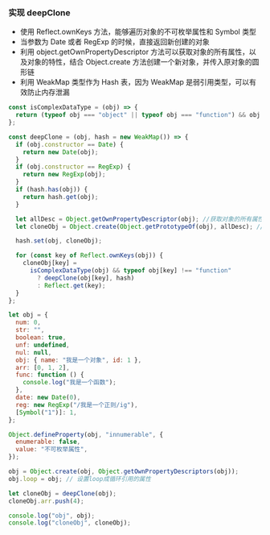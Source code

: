 ### 实现 deepClone

- 使用 Reflect.ownKeys 方法，能够遍历对象的不可枚举属性和 Symbol 类型
- 当参数为 Date 或者 RegExp 的时候，直接返回新创建的对象
- 利用 object.getOwnPropertyDescriptor 方法可以获取对象的所有属性，以及对象的特性，结合 Object.create 方法创建一个新对象，并传入原对象的圆形链
- 利用 WeakMap 类型作为 Hash 表，因为 WeakMap 是弱引用类型，可以有效防止内存泄漏

```js
const isComplexDataType = (obj) => {
  return (typeof obj === "object" || typeof obj === "function") && obj !== null;
};

const deepClone = (obj, hash = new WeakMap()) => {
  if (obj.constructor == Date) {
    return new Date(obj);
  }
  if (obj.constructor == RegExp) {
    return new RegExp(obj);
  }
  if (hash.has(obj)) {
    return hash.get(obj);
  }

  let allDesc = Object.getOwnPropertyDescriptor(obj); //获取对象的所有属性
  let cloneObj = Object.create(Object.getPrototypeOf(obj), allDesc); //创建一个新对象，并继承传入原对象的原形链

  hash.set(obj, cloneObj);

  for (const key of Reflect.ownKeys(obj)) {
    cloneObj[key] =
      isComplexDataType(obj) && typeof obj[key] !== "function"
        ? deepClone(obj[key], hash)
        : Reflect.get(key);
  }
};

let obj = {
  num: 0,
  str: "",
  boolean: true,
  unf: undefined,
  nul: null,
  obj: { name: "我是一个对象", id: 1 },
  arr: [0, 1, 2],
  func: function () {
    console.log("我是一个函数");
  },
  date: new Date(0),
  reg: new RegExp("/我是一个正则/ig"),
  [Symbol("1")]: 1,
};

Object.defineProperty(obj, "innumerable", {
  enumerable: false,
  value: "不可枚举属性",
});

obj = Object.create(obj, Object.getOwnPropertyDescriptors(obj));
obj.loop = obj; // 设置loop成循环引用的属性

let cloneObj = deepClone(obj);
cloneObj.arr.push(4);

console.log("obj", obj);
console.log("cloneObj", cloneObj);
```
